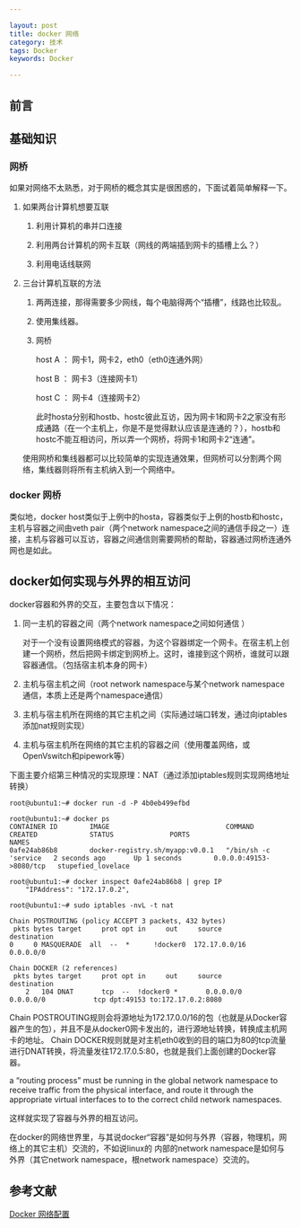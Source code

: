 ```yaml
---

layout: post
title: docker 网络
category: 技术
tags: Docker
keywords: Docker

---
```


## 前言

## 基础知识

### 网桥

如果对网络不太熟悉，对于网桥的概念其实是很困惑的，下面试着简单解释一下。

1. 如果两台计算机想要互联

    1. 利用计算机的串并口连接

    2. 利用两台计算机的网卡互联（网线的两端插到网卡的插槽上么？）

    3. 利用电话线联网

2. 三台计算机互联的方法

    1. 两两连接，那得需要多少网线，每个电脑得两个“插槽”，线路也比较乱。
    
    2. 使用集线器。

    3. 网桥

        host A ： 网卡1，网卡2，eth0（eth0连通外网）
    
        host B ： 网卡3（连接网卡1）
    
        host C ： 网卡4（连接网卡2）

        此时hosta分别和hostb、hostc彼此互访，因为网卡1和网卡2之家没有形成通路（在一个主机上，你是不是觉得默认应该是连通的？），hostb和hostc不能互相访问，所以弄一个网桥，将网卡1和网卡2“连通”。
        
    使用网桥和集线器都可以比较简单的实现连通效果，但网桥可以分割两个网络，集线器则将所有主机纳入到一个网络中。

### docker 网桥

类似地，docker host类似于上例中的hosta，容器类似于上例的hostb和hostc，主机与容器之间由veth pair（两个network namespace之间的通信手段之一）连接，主机与容器可以互访，容器之间通信则需要网桥的帮助，容器通过网桥连通外网也是如此。


## docker如何实现与外界的相互访问

docker容器和外界的交互，主要包含以下情况：

1. 同一主机的容器之间（两个network namespace之间如何通信 ）

    对于一个没有设置网络模式的容器，为这个容器绑定一个网卡。在宿主机上创建一个网桥，然后把网卡绑定到网桥上。这时，谁接到这个网桥，谁就可以跟容器通信。（包括宿主机本身的网卡）
2. 主机与宿主机之间（root network namespace与某个network namespace通信，本质上还是两个namespace通信）
3. 主机与宿主机所在网络的其它主机之间（实际通过端口转发，通过向iptables添加nat规则实现）
4. 主机与宿主机所在网络的其它主机的容器之间（使用覆盖网络，或OpenVswitch和pipework等）

下面主要介绍第三种情况的实现原理：NAT（通过添加iptables规则实现网络地址转换）


    root@ubuntu1:~# docker run -d -P 4b0eb499efbd
    
    root@ubuntu1:~# docker ps
    CONTAINER ID        IMAGE                             COMMAND                CREATED             STATUS              PORTS                     NAMES
    0afe24ab86b8        docker-registry.sh/myapp:v0.0.1   "/bin/sh -c 'service   2 seconds ago       Up 1 seconds        0.0.0.0:49153->8080/tcp   stupefied_lovelace
    
    root@ubuntu1:~# docker inspect 0afe24ab86b8 | grep IP
        "IPAddress": "172.17.0.2",

    root@ubuntu1:~# sudo iptables -nvL -t nat
    
    Chain POSTROUTING (policy ACCEPT 3 packets, 432 bytes)
     pkts bytes target     prot opt in     out     source               destination
    0     0 MASQUERADE  all  --  *      !docker0  172.17.0.0/16        0.0.0.0/0

    Chain DOCKER (2 references)
     pkts bytes target     prot opt in     out     source               destination
        2   104 DNAT       tcp  --  !docker0 *       0.0.0.0/0            0.0.0.0/0            tcp dpt:49153 to:172.17.0.2:8080

Chain POSTROUTING规则会将源地址为172.17.0.0/16的包（也就是从Docker容器产生的包），并且不是从docker0网卡发出的，进行源地址转换，转换成主机网卡的地址。
Chain DOCKER规则就是对主机eth0收到的目的端口为80的tcp流量进行DNAT转换，将流量发往172.17.0.5:80，也就是我们上面创建的Docker容器。

a “routing process” must be running in the global network namespace to receive traffic from the physical interface, and route it through the appropriate virtual interfaces to to the correct child network namespaces. 

这样就实现了容器与外界的相互访问。

在docker的网络世界里，与其说docker“容器”是如何与外界（容器，物理机，网络上的其它主机）交流的，不如说linux的 内部的network namespace是如何与外界（其它network namespace，根network namespace）交流的。

    
## 参考文献

[Docker 网络配置][]

[Docker 网络配置]: http://www.oschina.net/translate/docker-network-configuration